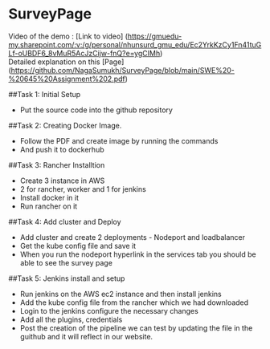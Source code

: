 # SurveyPage
Video of the demo : [Link to video] (https://gmuedu-my.sharepoint.com/:v:/g/personal/nhunsurd_gmu_edu/Ec2YrkKzCy1Fn41tuGLf-oUBDF6_8vMuR5AcJzCijw-fnQ?e=ygCIMh)
</br>
Detailed explanation on this [Page] (https://github.com/NagaSumukh/SurveyPage/blob/main/SWE%20-%20645%20Assignment%202.pdf)


##Task 1: Initial Setup  
- Put the source code into the github repository  

##Task 2: Creating Docker Image. 
- Follow the PDF and create image by running the commands  
- And push it to dockerhub  

##Task 3: Rancher Installtion  
- Create 3 instance in AWS  
- 2 for rancher, worker and 1 for jenkins  
- Install docker in it  
- Run rancher on it  

##Task 4: Add cluster and Deploy  
- Add cluster and create 2 deployments - Nodeport and loadbalancer  
- Get the kube config file and save it  
- When you run the nodeport hyperlink in the services tab you should be able to see the survey page  

##Task 5: Jenkins install and setup  
- Run jenkins on the AWS ec2 instance and then install jenkins  
- Add the kube config file from the rancher which we had downloaded  
- Login to the jenkins configure the necessary changes  
- Add all the plugins, credentials  
- Post the creation of the pipeline we can test by updating the file in the guithub and it will reflect in our website.
